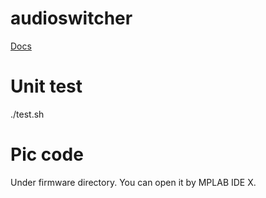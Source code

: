 # audioswitcher

[Docs](https://ruimo.github.io/audioswitcher/)

# Unit test

./test.sh

# Pic code

Under firmware directory. You can open it by MPLAB IDE X.
